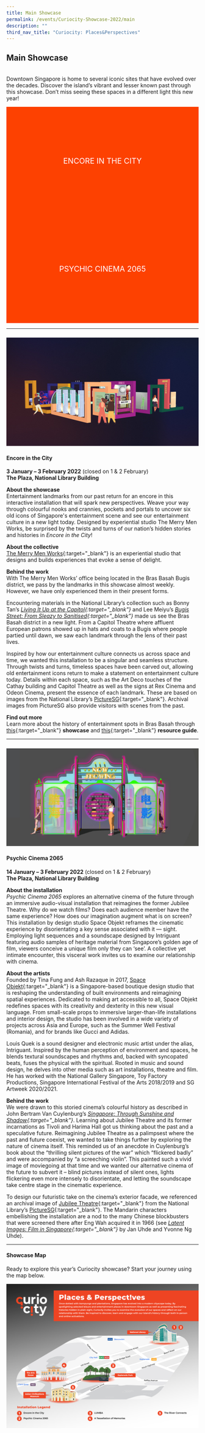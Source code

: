 ```yaml
---
title: Main Showcase
permalink: /events/Curiocity-Showcase-2022/main
description: ""
third_nav_title: "Curiocity: Places&Perspectives"
---
```


<style type="text/css">
	/* Click Box */
.clickbox { display: block; position: relative; width: 100%; padding-bottom: 56.25%; background-color: transparent; }
.clickbox span { padding: .5rem; }
.clickbox a { position: absolute; display: flex; width: 100%; height: 100%; align-items: center; justify-content: center; font-size: 1.25rem; text-align: center; text-decoration: none; text-transform: uppercase; }
.clickbox a:focus,
.clickbox a:hover { text-decoration: none; }

/* Orange */
.clickbox.is-orange { background-color: #FD4101; color: #FFFFFF; }
.clickbox.is-orange a { color: #FFFFFF; }
.clickbox.is-orange a:focus,
.clickbox.is-orange a:hover { background-color: #F3B69E; color: #000000; }	
</style>

## **Main Showcase**
<br>Downtown Singapore is home to several iconic sites that have evolved over the decades. Discover the island’s vibrant and lesser known past through this showcase. Don’t miss seeing these spaces in a different light this new year!

<div class="row is-multiline">
  <div class="col is-one-half">
    <div class="clickbox is-orange">
      <a href="#encoreinthecity">
        <span>Encore in the City</span>
      </a>
    </div>
  </div>
  <div class="col is-one-half">
    <div class="clickbox is-orange">
      <a href="#psychiccinema2065">
        <span>Psychic Cinema 2065</span>
      </a>
    </div>
  </div>
  </div>
	
___

<h5 class="margin--bottom--lg" id="encoreinthecity"></h5>

![Alt text for image on Isomer site](/images/encoreinthecity.jpg)

#### **Encore in the City**
**3 January – 3 February 2022** (closed on 1 & 2 February)
<br>**The Plaza, National Library Building**

**About the showcase**
<br>Entertainment landmarks from our past return for an encore in this interactive installation that will spark new perspectives. Weave your way through colourful nooks and crannies, pockets and portals to uncover six old icons of Singapore's entertainment scene and see our entertainment culture in a new light today. Designed by experiential studio The Merry Men Works, be surprised by the twists and turns of our nation’s hidden stories and histories in *Encore in the City*! 

**About the collective**
<br>[The Merry Men Works](https://tmmw.sg/){:target="_blank"} is an experiential studio that designs and builds experiences that evoke a sense of delight.

**Behind the work**
<br>With The Merry Men Works’ office being located in the Bras Basah Bugis district, we pass by the landmarks in this showcase almost weekly. However, we have only experienced them in their present forms.

Encountering materials in the National Library’s collection such as Bonny Tan’s *[Living It Up at the Capitol](https://biblioasia.nlb.gov.sg/files/pdf/vol-13/v13-issue4_Capitol.pdf){:target="_blank"}* and Lee Meiyu’s  *[Bugis Street: From Sleazy to Sanitised](https://biblioasia.nlb.gov.sg/vol-11/issue-3/oct-dec-2015/bugis){:target="_blank"}* made us see the Bras Basah district in a new light. 
From a Capitol Theatre where affluent European patrons showed up in hats and coats to a Bugis where people partied until dawn, we saw each landmark through the lens of their past lives. 

Inspired by how our entertainment culture connects us across space and time, we wanted this installation to be a singular and seamless structure. Through twists and turns, timeless spaces have been carved out, allowing old entertainment icons return to make a statement on entertainment culture today. Details within each space, such as the Art Deco touches of the Cathay building and Capitol Theatre as well as the signs at Rex Cinema and Odeon Cinema, present the essence of each landmark. These are based on images from the National Library’s [PictureSG](https://eresources.nlb.gov.sg/pictures){:target="_blank"}. Archival images from PictureSG also provide visitors with scenes from the past.


**Find out more**
<br>Learn more about the history of entertainment spots in Bras Basah through [this](/singapore-visualised/digital-stories/bb-cinemas){:target="_blank"} **showcase** and [this](https://reference.nlb.gov.sg/guides/singapore/places/entertainment-bras-basah ){:target="_blank"} **resource guide**.

___

<h5 class="margin--bottom--lg" id="psychiccinema2065"></h5>

![Alt text for image on Isomer site](/images/psychiccinema2065.jpg)

#### **Psychic Cinema 2065**
**14 January – 3 February 2022** (closed on 1 & 2 February)
<br>**The Plaza, National Library Building**

**About the installation**
<br>*Psychic Cinema 2065* explores an alternative cinema of the future through an immersive audio-visual installation that reimagines the former Jubilee Theatre. Why do we watch films? Does each audience member have the same experience? How does our imagination augment what is on screen? This installation by design studio Space Objekt reframes the cinematic experience by disorientating a key sense associated with it — sight. Employing light sequences and a soundscape designed by Intriguant featuring audio samples of heritage material from Singapore’s golden age of film, viewers conceive a unique film only they can ‘see’. A collective yet intimate encounter, this visceral work invites us to examine our relationship with cinema.

**About the artists**
<br>Founded by Tina Fung and Ash Razaque in 2017, [Space Objekt](https://www.spaceobjekt.com/){:target="_blank"} is a Singapore-based boutique design studio that is reshaping the understanding of built environments and reimagining spatial experiences. Dedicated to making art accessible to all, Space Objekt redefines spaces with its creativity and dexterity in this new visual language. From small-scale props to immersive larger-than-life installations and interior design, the studio has been involved in a wide variety of projects across Asia and Europe, such as the Summer Well Festival (Romania), and for brands like Gucci and Adidas. 

Louis Quek is a sound designer and electronic music artist under the alias, Intriguant. Inspired by the human perception of environment and spaces, he blends textural soundscapes and rhythms and, backed with syncopated beats, fuses the physical with the spiritual. Rooted in music and sound design, he delves into other media such as art installations, theatre and film. He has worked with the National Gallery Singapore, Toy Factory Productions, Singapore International Festival of the Arts 2018/2019 and SG Artweek 2020/2021.

**Behind the work**
<br>We were drawn to this storied cinema’s colourful history as described in John Bertram Van Cuylenburg’s *[Singapore: Through Sunshine and Shadow](https://eservice.nlb.gov.sg/item_holding.aspx?bid=4080104){:target="_blank"}*. Learning about Jubilee Theatre and its former incarnations as Tivoli and Harima Hall got us thinking about the past and a speculative future. Reimagining Jubilee Theatre as a palimpsest where the past and future coexist, we wanted to take things further by exploring the nature of cinema itself. This reminded us of an anecdote in Cuylenburg’s book about the “thrilling silent pictures of the war” which “flickered badly” and were accompanied by “a screeching violin”. This painted such a vivid image of moviegoing at that time and we wanted our alternative cinema of the future to subvert it – blind pictures instead of silent ones, lights flickering even more intensely to disorientate, and letting the soundscape take centre stage in the cinematic experience.

To design our futuristic take on the cinema’s exterior facade, we referenced an archival image of [Jubilee Theatre](https://eresources.nlb.gov.sg/pictures/details/7c8de66e-a7ed-4463-b368-0017d7d7ba7a){:target="_blank"} from the National Library’s [PictureSG](https://eresources.nlb.gov.sg/pictures){:target="_blank"}. The Mandarin characters embellishing the installation are a nod to the many Chinese blockbusters that were screened there after Eng Wah acquired it in 1966 (see *[Latent Images: Film in Singapore](https://www.nlb.gov.sg/biblio/13186916){:target="_blank"}* by Jan Uhde and Yvonne Ng Uhde).

___

#### **Showcase Map**

Ready to explore this year’s Curiocity showcase? Start your journey using the map below.

[![Alt text for image on Isomer site](/images/curiocityshowcasemap2022jan.jpg)](/events/curiocity-showcase-2022)